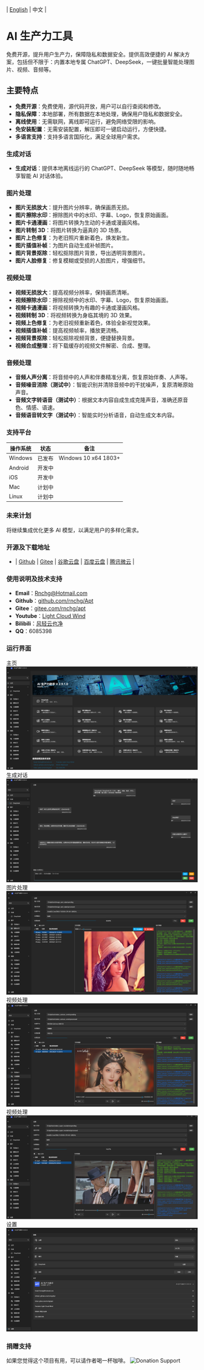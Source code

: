 | [English](README.en-US.md) | 中文 |

# AI 生产力工具

免费开源，提升用户生产力，保障隐私和数据安全。提供高效便捷的 AI 解决方案，包括但不限于：内置本地专属 ChatGPT、DeepSeek，一键批量智能处理图片、视频、音频等。

## 主要特点

- **免费开源**：免费使用，源代码开放，用户可以自行查阅和修改。
- **隐私保障**：本地部署，所有数据在本地处理，确保用户隐私和数据安全。
- **离线使用**：无需联网，离线即可运行，避免网络受限的影响。
- **免安装配置**：无需安装配置，解压即可一键启动运行，方便快捷。
- **多语言支持**：支持多语言国际化，满足全球用户需求。

### 生成对话

- **生成对话**：提供本地离线运行的 ChatGPT、DeepSeek 等模型，随时随地畅享智能 AI 对话体验。

### 图片处理

- **图片无损放大**：提升图片分辨率，确保画质无损。
- **图片擦除水印**：擦除图片中的水印、字幕、Logo，恢复原始画面。
- **图片卡通漫画**：将图片转换为生动的卡通或漫画风格。
- **图片转制 3D**：将图片转换为逼真的 3D 场景。
- **图片上色修复**：为老旧照片重新着色，焕发新生。
- **图片插值补帧**：为图片自动生成补帧图片。
- **图片背景抠除**：轻松抠除图片背景，导出透明背景图片。
- **图片人脸修复**：修复模糊或受损的人脸图片，增强细节。

### 视频处理

- **视频无损放大**：提高视频分辨率，保持画质清晰。
- **视频擦除水印**：擦除视频中的水印、字幕、Logo，恢复原始画面。
- **视频卡通漫画**：将视频转换为有趣的卡通或漫画风格。
- **视频转制 3D**：将视频转换为身临其境的 3D 效果。
- **视频上色修复**：为老旧视频重新着色，体验全新视觉效果。
- **视频插值补帧**：提高视频帧率，播放更流畅。
- **视频背景抠除**：轻松抠除视频背景，便捷替换背景。
- **视频合成整理**：将下载缓存的视频文件解密、合成、整理。

### 音频处理

- **音频人声分离**：将音频中的人声和伴奏精准分离，恢复原始伴奏、人声等。
- **音频噪音消除（测试中）**：智能识别并清除音频中的干扰噪声，复原清晰原始声音。
- **音频文字转语音（测试中）**：根据文本内容自成生成克隆声音，准确还原音色、情感、语速。
- **音频语音转文字（测试中）**：智能实时分析语音，自动生成文本内容。

### 支持平台

| 操作系统 | 状态   | 备注                 |
| -------- | ------ | -------------------- |
| Windows  | 已发布 | Windows 10 x64 1803+ |
| Android  | 开发中 |                      |
| iOS      | 开发中 |                      |
| Mac      | 计划中 |                      |
| Linux    | 计划中 |                      |

### 未来计划

将继续集成优化更多 AI 模型，以满足用户的多样化需求。

### 开源及下载地址

- | [Github](https://github.com/rnchg/Apt/releases/latest) | [Gitee](https://gitee.com/rnchg/apt/releases/latest) | [谷歌云盘](https://drive.google.com/drive/folders/1o-SxxA2oAKjQkh-X83TN_zHjHIvOBe0V?usp=sharing) | [百度云盘](https://pan.baidu.com/s/1I_DwtX15492z6B6ZHDhJ-Q?pwd=1234) | [腾讯微云](https://share.weiyun.com/vGiBjW8d) |

### 使用说明及技术支持

- **Email**：[Rnchg@Hotmail.com](mailto:Rnchg@Hotmail.com)
- **Github**：[github.com/rnchg/Apt](https://github.com/rnchg/Apt)
- **Gitee**：[gitee.com/rnchg/apt](https://gitee.com/rnchg/apt)
- **Youtube**：[Light Cloud Wind](https://www.youtube.com/channel/UCHKH3bLpd8giPyr6x5sKGfw)
- **Bilibili**：[风轻云也净](https://space.bilibili.com/478375442)
- **QQ**：6085398

### 运行界面

主页
![主页](.assets/zh-CN/dashboard.png)
生成对话
![生成对话](.assets/zh-CN/gen_chat.png)
图片处理
![图片处理](.assets/zh-CN/image_auto_wipe.png)
视频处理
![视频处理](.assets/zh-CN/video_cartoon_comic.png)
视频处理
![视频处理](.assets/zh-CN/video_super_resolution.png)
设置
![设置](.assets/zh-CN/settings.png)

### 捐赠支持

如果您觉得这个项目有用，可以请作者喝一杯咖啡。
![Donation Support](.assets/donate.png)
